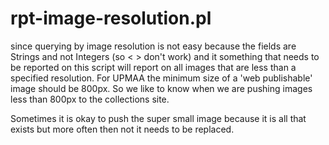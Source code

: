 
rpt-image-resolution.pl
=====

since querying by image resolution is not easy because the fields are Strings and not Integers (so < > don't work) and it something that needs to be reported on this script will report on all images that are less than a specified resolution. For UPMAA the minimum size of a 'web publishable' image should be 800px. So we like to know when we are pushing images less than 800px to the collections site.

Sometimes it is okay to push the super small image because it is all that exists but more often then not it needs to be replaced.